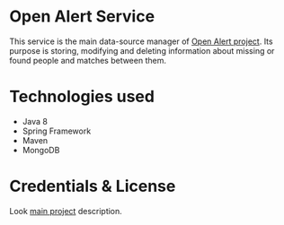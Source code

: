 # Open Alert Service
This service is the main data-source manager of [Open Alert project](https://github.com/users/KhanIvan/projects/1). Its purpose is storing, modifying and deleting information about missing or found people and matches between them. 

# Technologies used
* Java 8
* Spring Framework
* Maven
* MongoDB

# Credentials & License
Look [main project](https://github.com/users/KhanIvan/projects/1) description.
